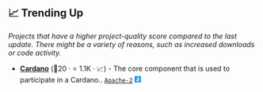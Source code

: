 ## 📈 Trending Up

_Projects that have a higher project-quality score compared to the last update. There might be a variety of reasons, such as increased downloads or code activity._

- <b><a href="https://github.com/input-output-hk/cardano-node">Cardano</a></b> (🥉20 ·  ⭐ 1.1K · 📈) - The core component that is used to participate in a Cardano.. <code><a href="http://bit.ly/3nYMfla">Apache-2</a></code> <code><img src="icons/PoS.png" style="display:inline;" width="13" height="13"></code>

